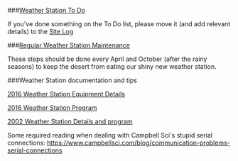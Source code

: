 ###[Weather Station To Do](https://github.com/weecology/lab-wiki/wiki/Portal-Site-To-Do)

If you've done something on the To Do list, please move it (and add relevant details) to the [Site Log](https://github.com/weecology/lab-wiki/wiki/Portal-Site-Log)

###[Regular Weather Station Maintenance](https://github.com/weecology/lab-wiki/wiki/Weather-Station-Maintenance)

These steps should be done every April and October (after the rainy seasons) to keep the desert from eating our shiny new weather station.


###Weather Station documentation and tips

[2016 Weather Station Equipment Details](https://github.com/weecology/lab-wiki/blob/master/SOCF1.pdf)

[2016 Weather Station Program](https://github.com/weecology/lab-wiki/blob/master/new_program2016.SCW)

[2002 Weather Station Details and program](https://github.com/weecology/lab-wiki/blob/master/Weather_Access_DB_2004.doc)

Some required reading when dealing with Campbell Sci's stupid serial connections: https://www.campbellsci.com/blog/communication-problems-serial-connections